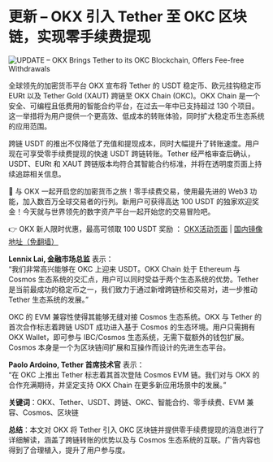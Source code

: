 # 更新 – OKX 引入 Tether 至 OKC 区块链，实现零手续费提现

![UPDATE – OKX Brings Tether to its OKC Blockchain, Offers Fee-free Withdrawals](https://www.jmhbdh.com/wp-content/img/5162180922.webp)

全球领先的加密货币平台 OKX 宣布将 Tether 的 USDT 稳定币、欧元挂钩稳定币 EURt 以及 Tether Gold (XAUT) 跨链至 OKX Chain (OKC)。OKX Chain 是一个安全、可编程且低费用的智能合约平台，在过去一年中已支持超过 130 个项目。这一举措将为用户提供一个更高效、低成本的转账体验，同时扩大稳定币生态系统的应用范围。

跨链 USDT 的推出不仅降低了充值和提现成本，同时大幅提升了转账速度。用户现在可享受零手续费提现的快速 USDT 跨链转账。Tether 经严格审查后确认，USDT、EURt 和 XAUT 跨链版本均符合其智能合约标准，并将在透明度页面上持续追踪相关信息。

🚀 与 OKX 一起开启您的加密货币之旅！零手续费交易，使用最先进的 Web3 功能，加入数百万全球交易者的行列。新用户可获得高达 100 USDT 的独家欢迎奖金！今天就与世界领先的数字资产平台一起开始您的交易冒险吧。

👉 OKX 新人限时优惠，最高可领取 100 USDT 奖励 ： [OKX活动页面](https://bit.ly/OKXe) | [国内镜像地址（免翻墙）](https://bit.ly/okX)

**Lennix Lai, 金融市场总监** 表示：  
“我们非常高兴能够在 OKC 上迎来 USDT。OKX Chain 处于 Ethereum 与 Cosmos 生态系统的交汇点，用户可以同时受益于两个生态系统的优势。Tether 是当前最成功的稳定币之一，我们致力于通过新增跨链桥和交易对，进一步推动 Tether 生态系统的发展。”

OKC 的 EVM 兼容性使得其能够无缝对接 Cosmos 生态系统。OKX 与 Tether 的首次合作标志着跨链 USDT 成功进入基于 Cosmos 的生态环境。用户只需拥有 OKX Wallet，即可参与 IBC/Cosmos 生态系统，无需下载额外的钱包扩展。Cosmos 本身是一个为区块链间扩展和互操作而设计的先进生态平台。

**Paolo Ardoino, Tether 首席技术官** 表示：  
“在 OKC 上推出 Tether 标志着其首次登陆 Cosmos EVM 链。我们对与 OKX 的合作充满期待，并坚定支持 OKX Chain 在更多新应用场景中的发展。”

**关键词**：OKX、Tether、USDT、跨链、OKC、智能合约、零手续费、EVM 兼容、Cosmos、区块链
 

**总结**：本文对 OKX 将 Tether 引入 OKC 区块链并提供零手续费提现的消息进行了详细解读，涵盖了跨链转账的优势以及与 Cosmos 生态系统的互联。广告内容也得到了合理植入，提升了用户参与度。